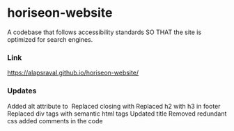 # horiseon-website
A codebase that follows accessibility standards SO THAT the site is optimized for search engines.

### Link 
https://alapsraval.github.io/horiseon-website/

### Updates
Added alt attribute to <img>
Replaced closing </div> with </footer>
Replaced h2 with h3 in footer
Replaced div tags with semantic html tags
Updated title
Removed redundant css
added comments in the code
